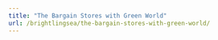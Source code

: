 ```yaml
---
title: "The Bargain Stores with Green World"
url: /brightlingsea/the-bargain-stores-with-green-world/
---
```

